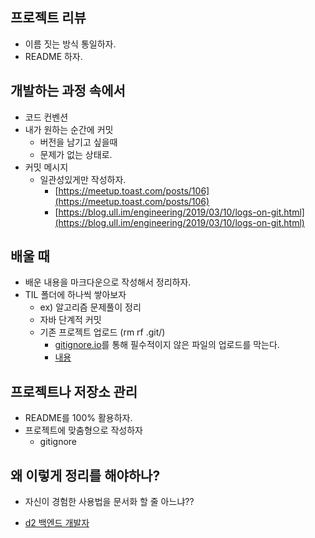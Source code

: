 ## 프로젝트 리뷰

* 이름 짓는 방식 통일하자.
* README 하자.



## 개발하는 과정 속에서

* 코드 컨벤션
* 내가 원하는 순간에 커밋
  * 버전을 남기고 싶을때
  * 문제가 없는 상태로.
* 커밋 메시지
  * 일관성있게만 작성하자.
    * [https://meetup.toast.com/posts/106](https://meetup.toast.com/posts/106)
    * [https://blog.ull.im/engineering/2019/03/10/logs-on-git.html](https://blog.ull.im/engineering/2019/03/10/logs-on-git.html)



## 배울 때

* 배운 내용을 마크다운으로 작성해서 정리하자.
* TIL 폴더에 하나씩 쌓아보자
  * ex) 알고리즘 문제풀이 정리
  * 자바 단계적 커밋
  * 기존 프로젝트 업로드 (rm rf .git/)
    * [gitignore.io](https://www.toptal.com/developers/gitignore)를 통해 필수적이지 않은 파일의 업로드를 막는다.
    * [내용](https://hunman89.github.io/git_ignore/)



## 프로젝트나 저장소 관리

* README를 100% 활용하자.
* 프로젝트에 맞춤형으로 작성하자
  * gitignore



## 왜 이렇게 정리를 해야하나?

* 자신이 경험한 사용법을 문서화 할 줄 아느냐??

* [d2 백엔드 개발자](https://d2.naver.com/news/3435170)

  

